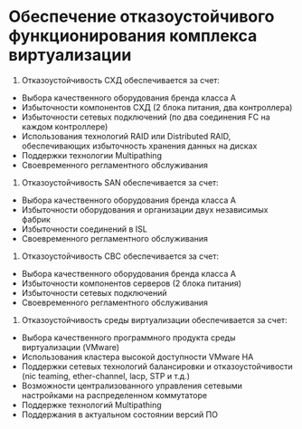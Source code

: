 # Обеспечение отказоустойчивого функционирования комплекса виртуализации 

1. Отказоустойчивость СХД обеспечивается за счет:
- Выбора качественного оборудования бренда класса А
- Избыточности компонентов СХД (2 блока питания, два контроллера)
- Избыточности сетевых подключений (по два соединения FC на каждом контроллере)
- Использования технологий RAID или Distributed RAID, обеспечивающих избыточность хранения данных на дисках
- Поддержки технологии Multipathing
- Своевременного регламентного обслуживания

1. Отказоустойчивость SAN обеспечивается за счет:
- Выбора качественного оборудования бренда класса А
- Избыточности оборудования и организации двух независимых фабрик
- Избыточности соединений в ISL
- Своевременного регламентного обслуживания

1. Отказоустойчивость СВС обеспечивается за счет:
- Выбора качественного оборудования бренда класса А
- Избыточности компонентов серверов (2 блока питания)
- Избыточности сетевых подключений
- Своевременного регламентного обслуживания

1. Отказоустойчивость среды виртуализации обеспечивается за счет:
- Выбора качественного программного продукта среды виртуализации (VMware)
- Использования кластера высокой доступности VMware HA
- Поддержки сетевых технологий балансировки и отказоустойчивости (nic teaming, ether-channel, lacp, STP и т.д.)
- Возможности централизованного управления сетевыми настройками на распределенном коммутаторе
- Поддержке технологий Multipathing
- Поддержания в актуальном состоянии версий ПО
